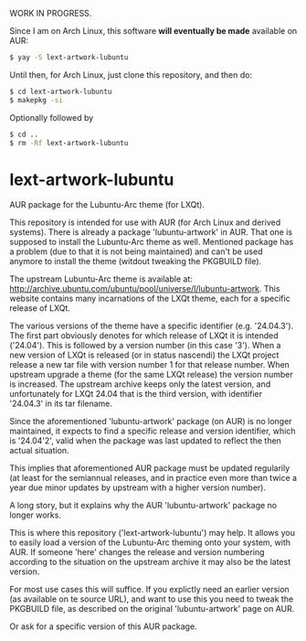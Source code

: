 WORK IN PROGRESS. 

Since I am on Arch Linux, this software **will eventually be made** available on AUR: 
```bash
$ yay -S lext-artwork-lubuntu
```
Until then, for Arch Linux, just clone this repository, and then do:
```bash
$ cd lext-artwork-lubuntu
$ makepkg -si
```
Optionally followed by
```bash
$ cd ..
$ rm -Rf lext-artwork-lubuntu 
```

# lext-artwork-lubuntu
AUR package for the Lubuntu-Arc theme (for LXQt).

This repository is intended for use with AUR (for Arch Linux and derived systems). There is already a package 'lubuntu-artwork' in AUR. That one is supposed to install the Lubuntu-Arc theme as well. Mentioned package has a problem (due to that it is not being maintained) and can't be used anymore to install the theme (witdout tweaking the PKGBUILD file).

The upstream Lubuntu-Arc theme is available at: http://archive.ubuntu.com/ubuntu/pool/universe/l/lubuntu-artwork. This website contains many incarnations of the LXQt theme, each for a specific release of LXQt. 

The various versions of the theme have a specific identifier (e.g. '24.04.3'). The first part obviously denotes for which release of LXQt it is intended ('24.04'). This is followed by a version number (in this case '3'). When a new version of LXQt is released (or in status nascendi) the LXQt project release a new tar file with version number 1 for that release number. When upstream upgrade a theme (for the same LXQt release) the version number is increased. The upstream archive keeps only the latest version, and unfortunately for LXQt 24.04 that is the third version, with identifier '24.04.3' in its tar filename. 

Since the aforementioned 'lubuntu-artwork' package (on AUR) is no longer maintained, it expects to find a specific release and version identifier, which is '24.04'2', valid when the package was last updated to reflect the then actual situation. 

This implies that aforementioned AUR package must be updated regularily (at least for the semiannual releases, and in practice even more than twice a year due minor updates by upstream with a higher version number).

A long story, but it explains why the AUR 'lubuntu-artwork' package no longer works. 

This is where this repository ('lext-artwork-lubuntu') may help. It allows you to easily load a version of the Lubuntu-Arc theming onto your system, with AUR. If someone 'here' changes the release and version numbering according to the situation on the upstream archive it may also be the latest version. 

For most use cases this will suffice. If you explictly need an earlier version (as available on te source URL), and want to use this you need to tweak the PKGBUILD file, as described on the original 'lubuntu-artwork' page on AUR. 

Or ask for a specific version of this AUR package. 
